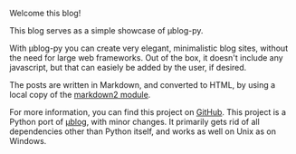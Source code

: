 Welcome this blog!

This blog serves as a simple showcase of μblog-py.

With μblog-py you can create very elegant, minimalistic blog sites, without the need
for large web frameworks. Out of the box, it doesn't include any javascript, but that
can easiely be added by the user, if desired.

The posts are written in Markdown, and converted to HTML, by using a local copy of the [markdown2 module][1].

For more information, you can find this project on [GitHub][2].
This project is a Python port of [μblog][3], with minor changes. It primarily gets rid of all dependencies other
than Python itself, and works as well on Unix as on Windows.

[1]: https://github.com/trentm/python-markdown2
[2]: https://github.com/KubaO/mublog-py
[3]: https://github.com/766F6964/mublog
